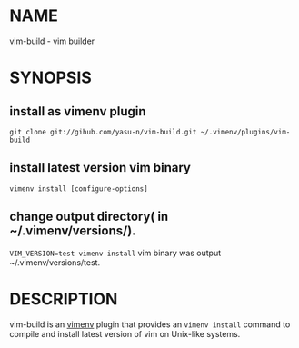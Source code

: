 # NAME

vim-build - vim builder

# SYNOPSIS

  ## install as vimenv plugin
  `git clone git://gihub.com/yasu-n/vim-build.git ~/.vimenv/plugins/vim-build`

  ## install latest version vim binary
  `vimenv install [configure-options]`

  ## change output directory( in ~/.vimenv/versions/).
  `VIM_VERSION=test vimenv install`
  vim binary was output ~/.vimenv/versions/test.

# DESCRIPTION

  vim-build is an [vimenv](https://github.com/raa0121/vimenv) plugin that
  provides an `vimenv install` command to compile and install latest version
  of vim on Unix-like systems.
